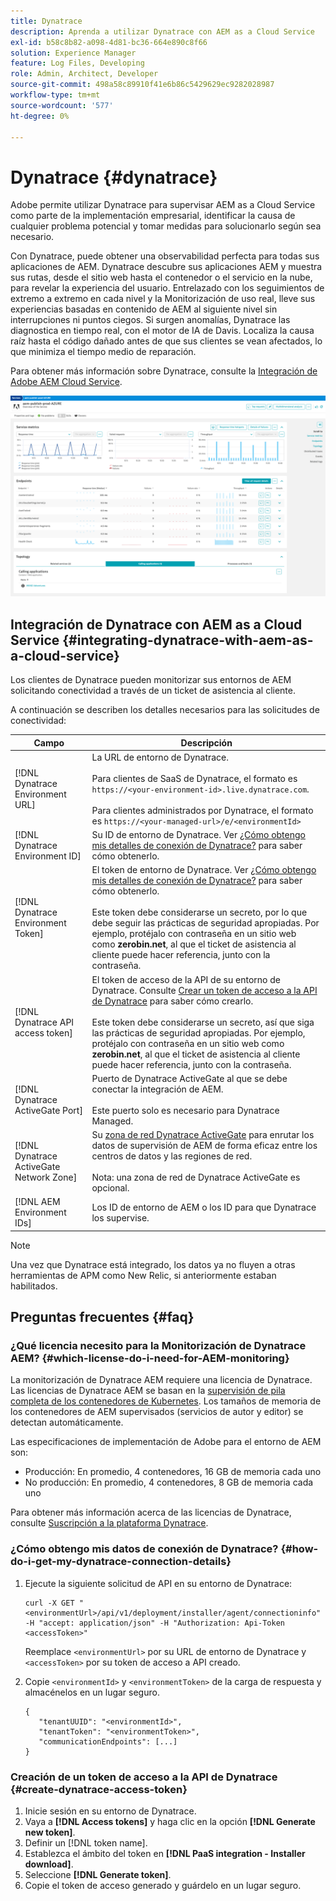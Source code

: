 ```yaml
---
title: Dynatrace
description: Aprenda a utilizar Dynatrace con AEM as a Cloud Service
exl-id: b58c8b82-a098-4d81-bc36-664e890c8f66
solution: Experience Manager
feature: Log Files, Developing
role: Admin, Architect, Developer
source-git-commit: 498a58c89910f41e6b86c5429629ec9282028987
workflow-type: tm+mt
source-wordcount: '577'
ht-degree: 0%

---
```


# Dynatrace {#dynatrace}

Adobe permite utilizar Dynatrace para supervisar AEM as a Cloud Service como parte de la implementación empresarial, identificar la causa de cualquier problema potencial y tomar medidas para solucionarlo según sea necesario.

Con Dynatrace, puede obtener una observabilidad perfecta para todas sus aplicaciones de AEM. Dynatrace descubre sus aplicaciones AEM y muestra sus rutas, desde el sitio web hasta el contenedor o el servicio en la nube, para revelar la experiencia del usuario. Entrelazado con los seguimientos de extremo a extremo en cada nivel y la Monitorización de uso real, lleve sus experiencias basadas en contenido de AEM al siguiente nivel sin interrupciones ni puntos ciegos. Si surgen anomalías, Dynatrace las diagnostica en tiempo real, con el motor de IA de Davis. Localiza la causa raíz hasta el código dañado antes de que sus clientes se vean afectados, lo que minimiza el tiempo medio de reparación.

Para obtener más información sobre Dynatrace, consulte la [Integración de Adobe AEM Cloud Service](https://www.dynatrace.com/hub/detail/adobe-experience-manager-1/).

![Métricas de rendimiento de autor y editor de AEM](/help/implementing/cloud-manager/assets/dynatrace-performance-metrics.png)

## Integración de Dynatrace con AEM as a Cloud Service {#integrating-dynatrace-with-aem-as-a-cloud-service}

Los clientes de Dynatrace pueden monitorizar sus entornos de AEM solicitando conectividad a través de un ticket de asistencia al cliente.

A continuación se describen los detalles necesarios para las solicitudes de conectividad:

| **Campo** | **Descripción** |
|---|---|
| [!DNL Dynatrace Environment URL] | La URL de entorno de Dynatrace.<br><br>Para clientes de SaaS de Dynatrace, el formato es `https://<your-environment-id>.live.dynatrace.com`.<br><br>Para clientes administrados por Dynatrace, el formato es `https://<your-managed-url>/e/<environmentId>` |
| [!DNL Dynatrace Environment ID] | Su ID de entorno de Dynatrace. Ver [¿Cómo obtengo mis detalles de conexión de Dynatrace?](#how-do-i-get-my-dynatrace-connection-details) para saber cómo obtenerlo. |
| [!DNL Dynatrace Environment Token] | El token de entorno de Dynatrace. Ver [¿Cómo obtengo mis detalles de conexión de Dynatrace?](#how-do-i-get-my-dynatrace-connection-details) para saber cómo obtenerlo.<br><br>Este token debe considerarse un secreto, por lo que debe seguir las prácticas de seguridad apropiadas. Por ejemplo, protéjalo con contraseña en un sitio web como **zerobin.net**, al que el ticket de asistencia al cliente puede hacer referencia, junto con la contraseña. |
| [!DNL Dynatrace API access token] | El token de acceso de la API de su entorno de Dynatrace. Consulte [Crear un token de acceso a la API de Dynatrace](#create-dynatrace-access-token) para saber cómo crearlo.<br><br>Este token debe considerarse un secreto, así que siga las prácticas de seguridad apropiadas. Por ejemplo, protéjalo con contraseña en un sitio web como **zerobin.net**, al que el ticket de asistencia al cliente puede hacer referencia, junto con la contraseña.<br> |
| [!DNL Dynatrace ActiveGate Port] | Puerto de Dynatrace ActiveGate al que se debe conectar la integración de AEM.<br><br>Este puerto solo es necesario para Dynatrace Managed. |
| [!DNL Dynatrace ActiveGate Network Zone] | Su [zona de red Dynatrace ActiveGate](https://docs.dynatrace.com/docs/manage/network-zones) para enrutar los datos de supervisión de AEM de forma eficaz entre los centros de datos y las regiones de red.<br><br>Nota: una zona de red de Dynatrace ActiveGate es opcional. |
| [!DNL AEM Environment IDs] | Los ID de entorno de AEM o los ID para que Dynatrace los supervise. |

>[!NOTE]
>
>Una vez que Dynatrace está integrado, los datos ya no fluyen a otras herramientas de APM como New Relic, si anteriormente estaban habilitados.

## Preguntas frecuentes {#faq}

### ¿Qué licencia necesito para la Monitorización de Dynatrace AEM? {#which-license-do-i-need-for-AEM-monitoring}

La monitorización de Dynatrace AEM requiere una licencia de Dynatrace. Las licencias de Dynatrace AEM se basan en la [supervisión de pila completa de los contenedores de Kubernetes](https://docs.dynatrace.com/docs/shortlink/dps-hosts#gib-hour-calculation-for-containers-and-application-only-monitoring). Los tamaños de memoria de los contenedores de AEM supervisados (servicios de autor y editor) se detectan automáticamente.

Las especificaciones de implementación de Adobe para el entorno de AEM son:

* Producción: En promedio, 4 contenedores, 16 GB de memoria cada uno
* No producción: En promedio, 4 contenedores, 8 GB de memoria cada uno

Para obtener más información acerca de las licencias de Dynatrace, consulte [Suscripción a la plataforma Dynatrace](https://docs.dynatrace.com/docs/shortlink/dynatrace-platform-subscription).

### ¿Cómo obtengo mis datos de conexión de Dynatrace? {#how-do-i-get-my-dynatrace-connection-details}

1. Ejecute la siguiente solicitud de API en su entorno de Dynatrace:

   ```
   curl -X GET "<environmentUrl>/api/v1/deployment/installer/agent/connectioninfo" -H "accept: application/json" -H "Authorization: Api-Token <accessToken>"
   ```


   Reemplace `<environmentUrl>` por su URL de entorno de Dynatrace y `<accessToken>` por su token de acceso a API creado.

1. Copie `<environmentId>` y `<environmentToken>` de la carga de respuesta y almacénelos en un lugar seguro.

   ```
   {
      "tenantUUID": "<environmentId>",
      "tenantToken": "<environmentToken>",
      "communicationEndpoints": [...]
   }
   ```

### Creación de un token de acceso a la API de Dynatrace {#create-dynatrace-access-token}

1. Inicie sesión en su entorno de Dynatrace.
1. Vaya a **[!DNL Access tokens]** y haga clic en la opción **[!DNL Generate new token]**.
1. Definir un [!DNL token name].
1. Establezca el ámbito del token en **[!DNL PaaS integration - Installer download]**.
1. Seleccione **[!DNL Generate token]**.
1. Copie el token de acceso generado y guárdelo en un lugar seguro.





